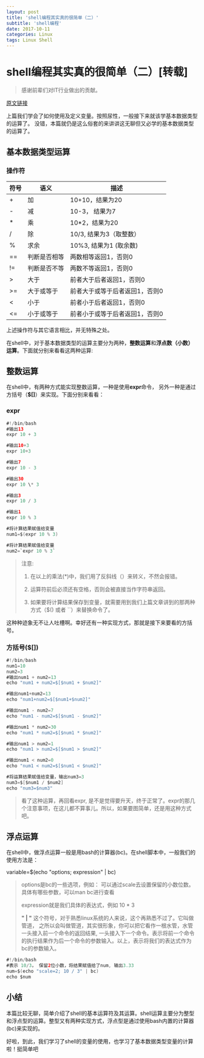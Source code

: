 ```yaml
---
layout: post
title: 'shell编程其实真的很简单（二）'
subtitle: 'shell编程'
date: 2017-10-11
categories: Linux
tags: Linux Shell
---
```

# shell编程其实真的很简单（二）[转载]
> 感谢前辈们对IT行业做出的贡献。  

[原文链接](http://www.cnblogs.com/dongying/p/6270972.html)

上篇我们学会了如何使用及定义变量。按照尿性，一般接下来就该学基本数据类型的运算了。
没错，本篇就仍是这么俗套的来讲讲这无聊但又必学的基本数据类型的运算了。

## 基本数据类型运算

### 操作符

| 符号 | 语义 | 描述 |
| --- | --- | --- |
| + | 加 | 10+10，结果为20 |
| - | 减 | 10-3， 结果为7 |
| * | 乘 | 10*2，结果为20 |
| / | 除 | 10/3, 结果为3（取整数） |
| % | 求余 | 10%3, 结果为1 (取余数) |
| == | 判断是否相等 | 两数相等返回1，否则0 |
| != | 判断是否不等 | 两数不等返回1，否则0 |
| > | 大于 | 前者大于后者返回1，否则0 |
| >= | 大于或等于 | 前者大于或等于后者返回1，否则0 |
| < | 小于 | 前者小于后者返回1，否则0 |
| <= | 小于或等于 | 前者小于或等于后者返回1，否则0 |

上述操作符与其它语言相比，并无特殊之处。

在shell中，对于基本数据类型的运算主要分为两种，**整数运算**和**浮点数（小数）运算**。下面就分别来看看这两种运算:

## 整数运算

在shell中，有两种方式能实现整数运算，一种是使用**expr**命令， 另外一种是通过方括号（**$[]**）来实现。下面分别来看看：

### expr

```java
#!/bin/bash
#输出13
expr 10 + 3

#输出10+3
expr 10+3

#输出7
expr 10 - 3

#输出30
expr 10 \* 3

#输出3
expr 10 / 3

#输出1
expr 10 % 3

#将计算结果赋值给变量
num1=$(expr 10 % 3)

#将计算结果赋值给变量
num2=`expr 10 % 3`
```

> 注意:
> 
> 1.  在以上的乘法(*)中，我们用了反斜线（）来转义，不然会报错。
>     
>     
> 2.  运算符前后必须还有空格，否则会被直接当作字符串返回。
>     
>     
> 3.  如果要将计算结果保存到变量，就需要用到我们上篇文章讲到的那两种方式（$() 或者 ``）来替换命令了。

这种种迹象无不让人吐槽啊。幸好还有一种实现方式，那就是接下来要看的方括号。

### 方括号($[])

```java
#!/bin/bash
num1=10
num2=3
#输出num1 + num2=13
echo "num1 + num2=$[$num1 + $num2]"

#输出num1+num2=13
echo "num1+num2=$[$num1+$num2]"

#输出num1 - num2=7
echo "num1 - num2=$[$num1 - $num2]"

#输出num1 * num2=30
echo "num1 * num2=$[$num1 * $num2]"

#输出num1 > num2=1
echo "num1 > num2=$[$num1 > $num2]"

#输出num1 < num2=0
echo "num1 < num2=$[$num1 < $num2]"

#将运算结果赋值给变量，输出num3=3
num3=$[$num1 / $num2]
echo "num3=$num3"
```

> 看了这种运算，再回看expr, 是不是觉得要升天，终于正常了。expr的那几个注意事项，在这儿都不算事儿。所以，如果要图简单，还是用这种方式吧。

## 浮点运算

在shell中，做浮点运算一般是用bash的计算器(bc)。在shell脚本中，一般我们的使用方法是：

variable=$(echo "options; expression" | bc)

> options是bc的一些选项，例如： 可以通过scale去设置保留的小数位数。具体有哪些参数，可以man bc进行查看
> 
> expression就是我们具体的表达式，例如 10 * 3
> 
> **" | "** 这个符号，对于熟悉linux系统的人来说，这个再熟悉不过了。它叫做管道， 之所以会叫做管道，其实很形象，你可以把它看作一根水管，水管一头接入前一个命令的返回结果, 一头接入下一个命令。表示将前一个命令的执行结果作为后一个命令的参数输入。以上，表示将我们的表达式作为bc的参数输入。

```java
#!/bin/bash
#表示 10/3， 保留2位小数，将结果赋值给了num, 输出3.33
num=$(echo "scale=2; 10 / 3" | bc)
echo $num
```

## 小结

本篇比较无聊，简单介绍了shell的基本运算符及其运算。shell运算主要分为整型和浮点型的运算。整型又有两种实现方式，浮点型是通过使用bash内置的计算器(bc)来实现的。

好啦，到此，我们学习了shell的变量的使用，也学习了基本数据类型变量的计算啦！挺简单吧
